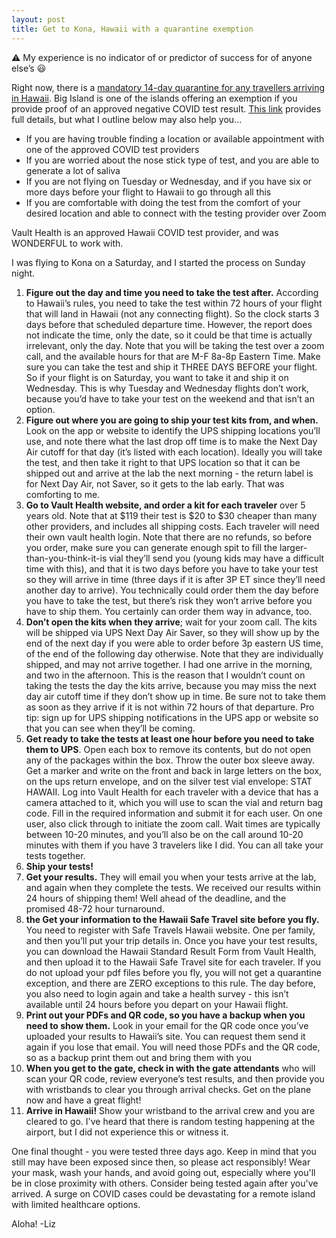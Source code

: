 ```yaml
---
layout: post
title: Get to Kona, Hawaii with a quarantine exemption
---
```


:warning: My experience is no indicator  of or predictor of success for of anyone else’s :smiley:

Right now, there is a [mandatory 14-day quarantine for any travellers arriving in Hawaii](https://www.gohawaii.com/travel-requirements). Big Island is one of the islands offering an exemption if you provide proof of an approved negative COVID test result. [This link](https://www.gohawaii.com/travel-requirements) provides full details, but what I outline below may also help you...
- If you are having trouble finding a location or available appointment with one of the approved COVID test providers
- If you are worried about the nose stick type of test, and you are able to generate a lot of saliva
- If you are not flying on Tuesday or Wednesday, and if you have six or more days before your flight to Hawaii to go through all this
- If you are comfortable with doing the test from the comfort of your desired location and able to connect with the testing provider over Zoom

Vault Health is an approved Hawaii COVID test provider, and was WONDERFUL to work with.

I was flying to Kona on a Saturday, and I started the process on Sunday night.

1. **Figure out the day and time you need to take the test after.** According to Hawaii’s rules, you need to take the test within 72 hours of your flight that will land in Hawaii (not any connecting flight). So the clock starts 3 days before that scheduled departure time. However, the report does not indicate the time, only the date, so it could be that time is actually irrelevant, only the day. Note that you will be taking the test over a zoom call, and the available hours for that are M-F 8a-8p Eastern Time. Make sure you can take the test and ship it THREE DAYS BEFORE your flight. So if your flight is on Saturday, you want to take it and ship it on Wednesday. This is why Tuesday and Wednesday flights don’t work, because you’d have to take your test on the weekend and that isn’t an option.
1. **Figure out where you are going to ship your test kits from, and when.** Look on the app or website to identify the UPS shipping locations you’ll use, and note there what the last drop off time is to make the Next Day Air cutoff for that day (it’s listed with each location). Ideally you will take the test, and then take it right to that UPS location so that it can be shipped out and arrive at the lab the next morning - the return label is for Next Day Air, not Saver, so it gets to the lab early. That was comforting to me. 
1. **Go to Vault Health website, and order a kit for each traveler** over 5 years old. Note that at $119 their test is $20 to $30 cheaper than many other providers, and includes all shipping costs. Each traveler will need their own vault health login. Note that there are no refunds, so before you order, make sure you can generate enough spit to fill the larger-than-you-think-it-is vial they’ll send you (young kids may have a difficult time with this), and that it is two days before you have to take your test so they will arrive in time (three days if it is after 3P ET since they’ll need another day to arrive).  You technically could order them the day before you have to take the test, but there’s risk they won’t arrive before you have to ship them. You certainly can order them way in advance, too.
1. **Don’t open the kits when they arrive**; wait for your zoom call. The kits will be shipped via UPS Next Day Air Saver, so they will show up by the end of the next day if you were able to order before 3p eastern US time, of the end of the following day otherwise. Note that they are individually shipped, and may not arrive together. I had one arrive in the morning, and two in the afternoon. This is the reason that I wouldn’t count on taking the tests the day the kits arrive, because you may miss the next day air cutoff time if they don’t show up in time. Be sure not to take them as soon as they arrive if it is not within 72 hours of that departure. Pro tip: sign up for UPS shipping notifications in the UPS app or website so that you can see when they’ll be coming.
1. **Get ready to take the tests at least one hour before you need to take them to UPS**. Open each box to remove its contents, but do not open any of the packages within the box. Throw the outer box sleeve away. Get a marker and write on the front and back in large letters on the box, on the ups return envelope, and on the silver test vial envelope: STAT HAWAII. Log into Vault Health for each traveler with a device that has a camera attached to it, which you will use to scan the vial and return bag code. Fill in the required information and submit it for each user. On one user, also click through to initiate the zoom call. Wait times are typically between 10-20 minutes, and you’ll also be on the call around 10-20 minutes with them if you have 3 travelers like I did. You can all take your tests together.
1. **Ship your tests!**
1. **Get your results.** They will email you when your tests arrive at the lab, and again when they complete the tests. We received our results within 24 hours of shipping them! Well ahead of the deadline, and the promised 48-72 hour turnaround.
1. **the Get your information to the Hawaii Safe Travel site before you fly.** You need to register with Safe Travels Hawaii website. One per family, and then you’ll put your trip details in. Once you have your test results, you can download the Hawaii Standard Result Form from Vault Health, and then upload it to the Hawaii Safe Travel site for each traveler. If you do not upload your pdf files before you fly, you will not get a quarantine exception, and there are ZERO exceptions to this rule. The day before, you also need to login again and take a health survey - this isn’t available until 24 hours before you depart on your Hawaii flight.
1. **Print out your PDFs and QR code, so you have a backup when you need to show them.** Look in your email for the QR code once you’ve uploaded your results to Hawaii’s site. You can request them send it again if you lose that email. You will need those PDFs and the QR code, so as a backup print them out and bring them with you
1. **When you get to the gate, check in with the gate attendants** who will scan your QR code, review everyone’s test results, and then provide you with wristbands to clear you through arrival checks. Get on the plane now and have a great flight!
1. **Arrive in Hawaii!** Show your wristband to the arrival crew and you are cleared to go. I've heard that there is random testing happening at the airport, but I did not experience this or witness it.

One final thought - you were tested three days ago. Keep in mind that you still may have been exposed since then, so please act responsibly! Wear your mask, wash your hands, and avoid going out, especially where you'll be in close proximity with others. Consider being tested again after you've arrived. A surge on COVID cases could be devastating for a remote island with limited healthcare options. 
	
Aloha!  -Liz
